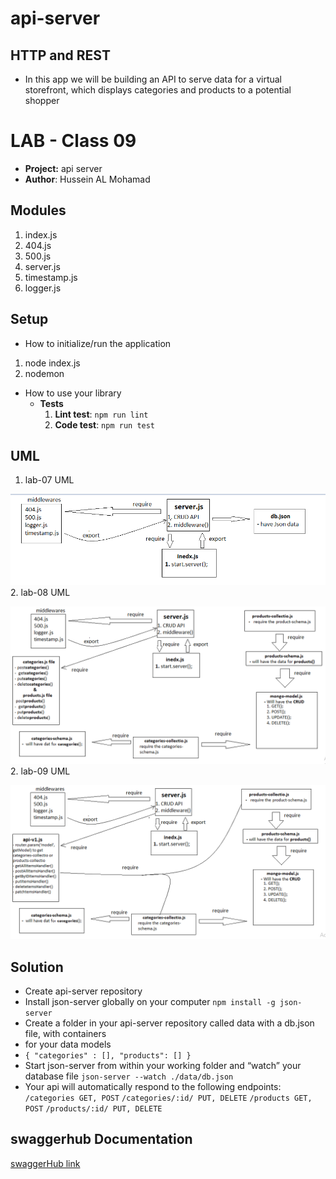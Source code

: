 # api-server

##  HTTP and REST
 - In this app we will be building an API to serve data for a virtual storefront, which displays categories and products to a potential shopper
# LAB - Class 09
 - **Project:** api server
 - **Author**: Hussein AL Mohamad

## Modules
 1. index.js
 2. 404.js
 3. 500.js
 4. server.js
 5. timestamp.js
 6. logger.js
## Setup
- How to initialize/run the application
 1. node index.js
 2. nodemon
- How to use your library
  - **Tests**
    1. **Lint test**: `npm run lint`
    2. **Code test**: `npm run test`
## UML
 1. lab-07 UML  

 ![lab-07 UML](./assests/lab-07.PNG)
 2. lab-08 UML  
 
 ![lab-07 UML](./assests/class-08.PNG)
 2. lab-09 UML  
 
 ![lab-07 UML](./assests/class09.PNG)
## Solution
 - Create api-server repository
 - Install json-server globally on your computer `npm install -g json-server`
 - Create a folder in your api-server repository called data with a db.json file, with containers 
 - for your data models
 - `{ "categories" : [], "products": [] }`
 - Start json-server from within your working folder and “watch” your database file `json-server --watch ./data/db.json`
- Your api will automatically respond to the following endpoints:   
`/categories GET, POST`
`/categories/:id/ PUT, DELETE`
`/products GET, POST`
`/products/:id/ PUT, DELETE`
 ## swaggerhub Documentation
[swaggerHub link](https://app.swaggerhub.com/apis/Hussein66253/default-title/0.1)